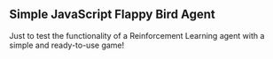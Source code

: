 ## Simple JavaScript Flappy Bird Agent

Just to test the functionality of a Reinforcement Learning agent with a simple and ready-to-use game! 

